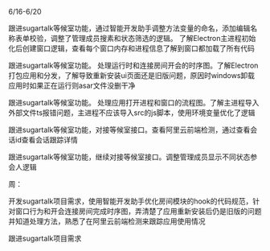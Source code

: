 6/16-6/20

跟进sugartalk等候室功能，通过智能开发助手调整方法变量的命名，添加编辑名称表单校验，调整了管理成员搜素和状态筛选的逻辑。 了解Electron主进程初始化后创建窗口逻辑，查看每个窗口内存和进程信息了解到窗口都加载了所有代码

跟进sugartalk等候室功能。 处理运行时和连接房间开会的时序图。了解Electron打包应用和分发，了解导致重新安装ui页面还是旧版问题，原因时windows卸载应用时如果正在运行则asar文件没删干净

跟进sugartalk等候室功能。 处理应用打开进程和窗口的流程图。了解主进程导入外部文件ts报错问题，主进程不应该导入src的js脚本，使用环境变量优化了逻辑

 跟进sugartalk等候室功能，对接等候室接口。查看阿里云前端检测，通过查看会话id查看会话跟踪详情

跟进sugartalk等候室功能，继续对接等候室接口。调整管理成员显示不同状态参会人逻辑



周：

开发sugartalk项目需求，使用智能开发助手优化房间模块的hook的代码规范，针对窗口行为和开会连接房间完成时序图，弄清楚了应用重新安装后仍是旧版的问题并知道处理方法，熟悉了在阿里云前端检测来跟踪应用使用情况


跟进sugartalk项目需求
